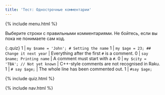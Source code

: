 ```yaml
---
title: 'Тест: Однострочные комментарии'
---
```


{% include menu.html %}

Выберите строки с правильными комментариями. Не бойтесь, если вы пока не
понимаете сам код.

{:.quiz}
1 | `my $name = 'John'; # Setting the name`
1 | `my $age = 23; ## Change it next year` | Everything after the first `#` is a comment.
0 | `say $name; Printing name` | A comment must start with a `#`.
0 | `my $city = 'TBA'; // Not yet known` | C++-style comments are not recognised in Raku.
1 | `# say $age;` | The whole line has been commented out.
1 | `#say $age;`

{% include quiz.html %}

{% include nav.html %}
